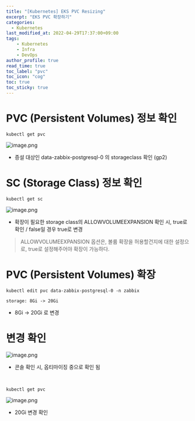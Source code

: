 ```yaml
---
title: "[Kubernetes] EKS PVC Resizing"
excerpt: "EKS PVC 확장하기"
categories: 
  - Kubernetes
last_modified_at: 2022-04-29T17:37:00+09:00
tags: 
    - Kubernetes
    - Infra
    - DevOps
author_profile: true
read_time: true
toc_label: "pvc" 
toc_icon: "cog" 
toc: true
toc_sticky: true
---
```


# PVC (Persistent Volumes) 정보 확인

```
kubectl get pvc
```

![image.png](https://youngfromseoul.github.io/assets/images/eks-volume-1.PNG?raw=true?raw=true)

* 증설 대상인 data-zabbix-postgresql-0 의 storageclass 확인 (gp2)

# SC (Storage Class) 정보 확인

```
kubectl get sc
```

![image.png](https://youngfromseoul.github.io/assets/images/eks-volume-2.PNG?raw=true)

* 확장이 필요한 storage class의 ALLOWVOLUMEEXPANSION 확인 시, true로 확인 / false일 경우 true로 변경
> ALLOWVOLUMEEXPANSION 옵션은, 볼륨 확장을 허용할건지에 대한 설정으로, true로 설정해주어야 확장이 가능하다.

# PVC (Persistent Volumes) 확장

```
kubectl edit pvc data-zabbix-postgresql-0 -n zabbix
```

```
storage: 8Gi -> 20Gi
```

* 8Gi → 20Gi 로 변경

# 변경 확인
![image.png](https://youngfromseoul.github.io/assets/images/eks-volume-3.PNG?raw=true)

* 콘솔 확인 시, 옵티마이징 중으로 확인 됨

<br>

```
kubectl get pvc
```

![image.png](https://youngfromseoul.github.io/assets/images/eks-volume-4.PNG?raw=true)

* 20Gi 변경 확인
